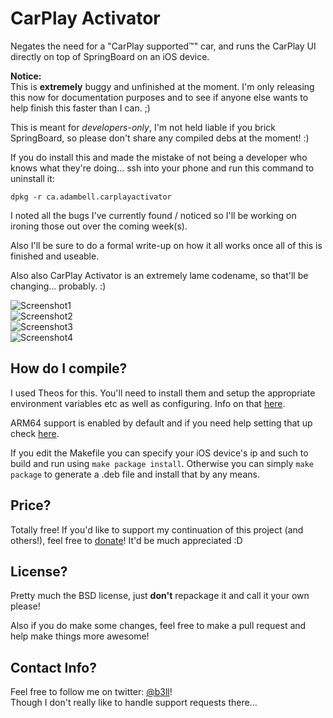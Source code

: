 CarPlay Activator
=============

Negates the need for a "CarPlay supported™" car, and runs the CarPlay UI directly on top of SpringBoard on an iOS device.

**Notice:**  
This is **extremely** buggy and unfinished at the moment. I'm only releasing this now for documentation purposes and to see if anyone else wants to help finish this faster than I can. ;)

This is meant for *developers-only*, I'm not held liable if you brick SpringBoard, so please don't share any compiled debs at the moment! :)

If you do install this and made the mistake of not being a developer who knows what they're doing... ssh into your phone and run this command to uninstall it:

`dpkg -r ca.adambell.carplayactivator`

I noted all the bugs I've currently found / noticed so I'll be working on ironing those out over the coming week(s).

Also I'll be sure to do a formal write-up on how it all works once all of this is finished and useable.

Also also CarPlay Activator is an extremely lame codename, so that'll be changing... probably. :)

![Screenshot1](https://github.com/b3ll/CarPlayActivator/raw/master/Screenshots/Screenshot1@2x.png "CarPlay Activator Screenshot 1")  
![Screenshot2](https://github.com/b3ll/CarPlayActivator/raw/master/Screenshots/Screenshot2@2x.png "CarPlay Activator Screenshot 2")  
![Screenshot3](https://github.com/b3ll/CarPlayActivator/raw/master/Screenshots/Screenshot3@2x.png "CarPlay Activator Screenshot 3")  
![Screenshot4](https://github.com/b3ll/CarPlayActivator/raw/master/Screenshots/Screenshot4@2x.png "CarPlay Activator Screenshot 4")  

## How do I compile?
I used Theos for this. You'll need to install them and setup the appropriate environment variables etc as well as configuring. Info on that [here](http://iphonedevwiki.net/index.php/Theos/Getting_Started).

ARM64 support is enabled by default and if you need help setting that up check [here](http://iphonedevwiki.net/index.php/Updating_extensions_for_iOS_7).

If you edit the Makefile you can specify your iOS device's ip and such to build and run using `make package install`. Otherwise you can simply `make package` to generate a .deb file and install that by any means.

## Price?
Totally free! If you'd like to support my continuation of this project (and others!), feel free to [donate](http://www.adambell.ca/donate/)! It'd be much appreciated :D

## License?
Pretty much the BSD license, just **don't** repackage it and call it your own please!

Also if you do make some changes, feel free to make a pull request and help make things more awesome!

## Contact Info?
Feel free to follow me on twitter: [@b3ll](https://www.twitter.com/b3ll)!  
Though I don't really like to handle support requests there...
